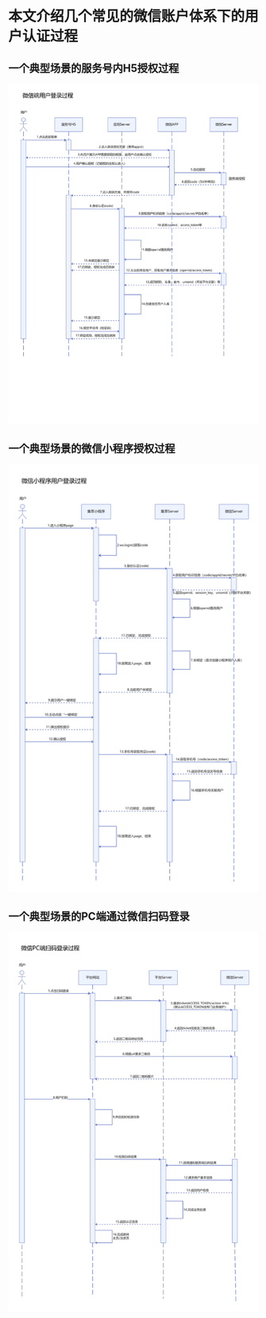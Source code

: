 # 本文介绍几个常见的微信账户体系下的用户认证过程

## 一个典型场景的服务号内H5授权过程

![典型场景](./images/weixin-fwh-auth.jpg)


## 一个典型场景的微信小程序授权过程

![典型场景](./images/weixin-xcx-auth.jpg)



## 一个典型场景的PC端通过微信扫码登录

![典型场景](./images/weixin-pc-auth.jpg)